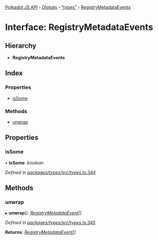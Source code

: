 [Polkadot JS API](../README.md) › [Globals](../globals.md) › ["types"](../modules/_types_.md) › [RegistryMetadataEvents](_types_.registrymetadataevents.md)

# Interface: RegistryMetadataEvents

## Hierarchy

* **RegistryMetadataEvents**

## Index

### Properties

* [isSome](_types_.registrymetadataevents.md#issome)

### Methods

* [unwrap](_types_.registrymetadataevents.md#unwrap)

## Properties

###  isSome

• **isSome**: *boolean*

*Defined in [packages/types/src/types.ts:344](https://github.com/polkadot-js/api/blob/01a4d6b4a/packages/types/src/types.ts#L344)*

## Methods

###  unwrap

▸ **unwrap**(): *[RegistryMetadataEvent](_types_.registrymetadataevent.md)[]*

*Defined in [packages/types/src/types.ts:345](https://github.com/polkadot-js/api/blob/01a4d6b4a/packages/types/src/types.ts#L345)*

**Returns:** *[RegistryMetadataEvent](_types_.registrymetadataevent.md)[]*
